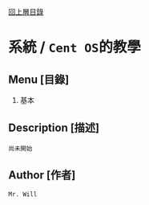 [回上層目錄](../README.md)

# 系統 / `Cent OS`的教學

## **Menu [目錄]**
01. 基本

## **Description [描述]**
`尚未開始`

## **Author [作者]**
`Mr. Will`
